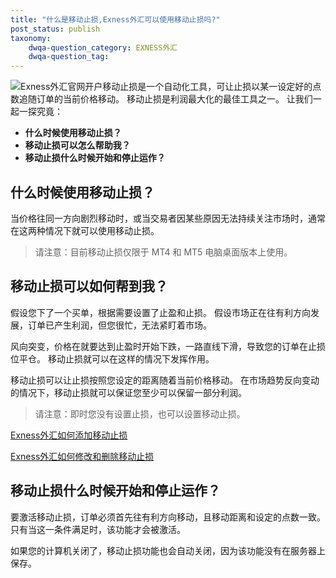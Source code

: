 ```yaml
---
title: "什么是移动止损,Exness外汇可以使用移动止损吗?"
post_status: publish
taxonomy:
    dwqa-question_category: EXNESS外汇
    dwqa-question_tag:
---
```


![Exness外汇官网开户](https://cdn.fendou.la/welaowei8/2019/01/Exness.svg)移动止损是一个自动化工具，可让止损以某一设定好的点数追随订单的当前价格移动。 移动止损是利润最大化的最佳工具之一。 让我们一起一探究竟：

- **什么时候使用移动止损？**
- **移动止损可以怎么帮助我？**
- **移动止损什么时候开始和停止运作？**

## 什么时候使用移动止损？

当价格往同一方向剧烈移动时，或当交易者因某些原因无法持续关注市场时，通常在这两种情况下就可以使用移动止损。

> 请注意：目前移动止损仅限于 MT4 和 MT5 电脑桌面版本上使用。

## 移动止损可以如何帮到我？

假设您下了一个买单，根据需要设置了止盈和止损。 假设市场正在往有利方向发展，订单已产生利润，但您很忙，无法紧盯着市场。

风向突变，价格在就要达到止盈时开始下跌，一路直线下滑，导致您的订单在止损位平仓。 移动止损就可以在这样的情况下发挥作用。

移动止损可以让止损按照您设定的距离随着当前价格移动。 在市场趋势反向变动的情况下，移动止损就可以保证您至少可以保留一部分利润。

> 请注意：即时您没有设置止损，也可以设置移动止损。

[Exness外汇如何添加移动止损](https://we.laowei8.com/question/exness-add-stop-lose)

[Exness外汇如何修改和删除移动止损](https://we.laowei8.com/question/exness-move-stop-lose)

## 移动止损什么时候开始和停止运作？

要激活移动止损，订单必须首先往有利方向移动，且移动距离和设定的点数一致。 只有当这一条件满足时，该功能才会被激活。

如果您的计算机关闭了，移动止损功能也会自动关闭，因为该功能没有在服务器上保存。
